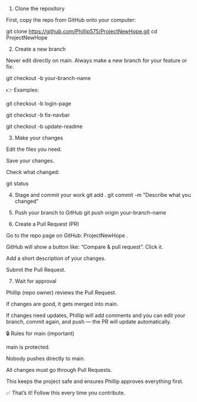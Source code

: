 1. Clone the repository

First, copy the repo from GitHub onto your computer:

git clone https://github.com/Phillip575/ProjectNewHope.git
cd ProjectNewHope

2. Create a new branch

Never edit directly on main. Always make a new branch for your feature or fix:

git checkout -b your-branch-name


👉 Examples:

git checkout -b login-page

git checkout -b fix-navbar

git checkout -b update-readme

3. Make your changes

Edit the files you need.

Save your changes.

Check what changed:

git status

4. Stage and commit your work
git add .
git commit -m "Describe what you changed"

5. Push your branch to GitHub
git push origin your-branch-name

6. Create a Pull Request (PR)

Go to the repo page on GitHub: ProjectNewHope
.

GitHub will show a button like: “Compare & pull request”. Click it.

Add a short description of your changes.

Submit the Pull Request.

7. Wait for approval

Phillip (repo owner) reviews the Pull Request.

If changes are good, it gets merged into main.

If changes need updates, Phillip will add comments and you can edit your branch, commit again, and push — the PR will update automatically.

🔒 Rules for main (important)

main is protected.

Nobody pushes directly to main.

All changes must go through Pull Requests.

This keeps the project safe and ensures Phillip approves everything first.

✅ That’s it! Follow this every time you contribute.
